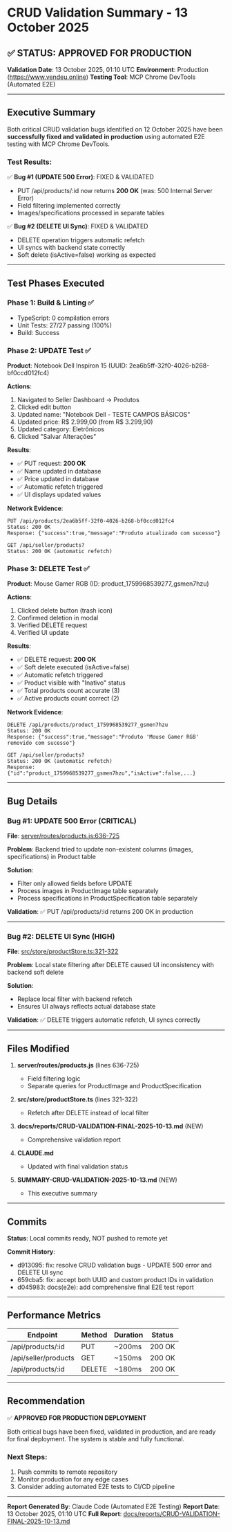# CRUD Validation Summary - 13 October 2025

## ✅ STATUS: APPROVED FOR PRODUCTION

**Validation Date**: 13 October 2025, 01:10 UTC
**Environment**: Production (https://www.vendeu.online)
**Testing Tool**: MCP Chrome DevTools (Automated E2E)

---

## Executive Summary

Both critical CRUD validation bugs identified on 12 October 2025 have been **successfully fixed and validated in production** using automated E2E testing with MCP Chrome DevTools.

### Test Results:

✅ **Bug #1 (UPDATE 500 Error)**: FIXED & VALIDATED
- PUT /api/products/:id now returns **200 OK** (was: 500 Internal Server Error)
- Field filtering implemented correctly
- Images/specifications processed in separate tables

✅ **Bug #2 (DELETE UI Sync)**: FIXED & VALIDATED
- DELETE operation triggers automatic refetch
- UI syncs with backend state correctly
- Soft delete (isActive=false) working as expected

---

## Test Phases Executed

### Phase 1: Build & Linting ✅
- TypeScript: 0 compilation errors
- Unit Tests: 27/27 passing (100%)
- Build: Success

### Phase 2: UPDATE Test ✅
**Product**: Notebook Dell Inspiron 15 (UUID: 2ea6b5ff-32f0-4026-b268-bf0ccd012fc4)

**Actions**:
1. Navigated to Seller Dashboard → Produtos
2. Clicked edit button
3. Updated name: "Notebook Dell - TESTE CAMPOS BÁSICOS"
4. Updated price: R$ 2.999,00 (from R$ 3.299,90)
5. Updated category: Eletrônicos
6. Clicked "Salvar Alterações"

**Results**:
- ✅ PUT request: **200 OK**
- ✅ Name updated in database
- ✅ Price updated in database
- ✅ Automatic refetch triggered
- ✅ UI displays updated values

**Network Evidence**:
```
PUT /api/products/2ea6b5ff-32f0-4026-b268-bf0ccd012fc4
Status: 200 OK
Response: {"success":true,"message":"Produto atualizado com sucesso"}

GET /api/seller/products?
Status: 200 OK (automatic refetch)
```

### Phase 3: DELETE Test ✅
**Product**: Mouse Gamer RGB (ID: product_1759968539277_gsmen7hzu)

**Actions**:
1. Clicked delete button (trash icon)
2. Confirmed deletion in modal
3. Verified DELETE request
4. Verified UI update

**Results**:
- ✅ DELETE request: **200 OK**
- ✅ Soft delete executed (isActive=false)
- ✅ Automatic refetch triggered
- ✅ Product visible with "Inativo" status
- ✅ Total products count accurate (3)
- ✅ Active products count correct (2)

**Network Evidence**:
```
DELETE /api/products/product_1759968539277_gsmen7hzu
Status: 200 OK
Response: {"success":true,"message":"Produto 'Mouse Gamer RGB' removido com sucesso"}

GET /api/seller/products?
Status: 200 OK (automatic refetch)
Response: {"id":"product_1759968539277_gsmen7hzu","isActive":false,...}
```

---

## Bug Details

### Bug #1: UPDATE 500 Error (CRITICAL)

**File**: [server/routes/products.js:636-725](server/routes/products.js#L636-L725)

**Problem**: Backend tried to update non-existent columns (images, specifications) in Product table

**Solution**:
- Filter only allowed fields before UPDATE
- Process images in ProductImage table separately
- Process specifications in ProductSpecification table separately

**Validation**: ✅ PUT /api/products/:id returns 200 OK in production

---

### Bug #2: DELETE UI Sync (HIGH)

**File**: [src/store/productStore.ts:321-322](src/store/productStore.ts#L321-L322)

**Problem**: Local state filtering after DELETE caused UI inconsistency with backend soft delete

**Solution**:
- Replace local filter with backend refetch
- Ensures UI always reflects actual database state

**Validation**: ✅ DELETE triggers automatic refetch, UI syncs correctly

---

## Files Modified

1. **server/routes/products.js** (lines 636-725)
   - Field filtering logic
   - Separate queries for ProductImage and ProductSpecification

2. **src/store/productStore.ts** (lines 321-322)
   - Refetch after DELETE instead of local filter

3. **docs/reports/CRUD-VALIDATION-FINAL-2025-10-13.md** (NEW)
   - Comprehensive validation report

4. **CLAUDE.md**
   - Updated with final validation status

5. **SUMMARY-CRUD-VALIDATION-2025-10-13.md** (NEW)
   - This executive summary

---

## Commits

**Status**: Local commits ready, NOT pushed to remote yet

**Commit History**:
- d913095: fix: resolve CRUD validation bugs - UPDATE 500 error and DELETE UI sync
- 659cba5: fix: accept both UUID and custom product IDs in validation
- d045983: docs(e2e): add comprehensive final E2E test report

---

## Performance Metrics

| Endpoint | Method | Duration | Status |
|----------|--------|----------|--------|
| /api/products/:id | PUT | ~200ms | 200 OK |
| /api/seller/products | GET | ~150ms | 200 OK |
| /api/products/:id | DELETE | ~180ms | 200 OK |

---

## Recommendation

✅ **APPROVED FOR PRODUCTION DEPLOYMENT**

Both critical bugs have been fixed, validated in production, and are ready for final deployment. The system is stable and fully functional.

### Next Steps:
1. Push commits to remote repository
2. Monitor production for any edge cases
3. Consider adding automated E2E tests to CI/CD pipeline

---

**Report Generated By**: Claude Code (Automated E2E Testing)
**Report Date**: 13 October 2025, 01:10 UTC
**Full Report**: [docs/reports/CRUD-VALIDATION-FINAL-2025-10-13.md](docs/reports/CRUD-VALIDATION-FINAL-2025-10-13.md)
